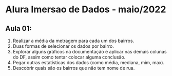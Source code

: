 # Alura Imersao de Dados - maio/2022

## Aula 01:

1. Realizar a média da metragem para cada um dos bairros.
2. Duas formas de selecionar os dados por bairro. 
3. Explorar alguns gráficos na documentação e aplicar nas demais colunas do DF, assim como tentar colocar alguma conclusão.
4. Pegar outras estatísticas dos dados (como média, mediana, mim, max).
5. Descobrir quais são os bairros que não tem nome de rua.
